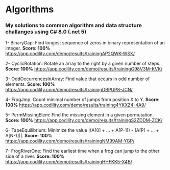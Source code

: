 # Algorithms

### My solutions to common algorithm and data structure challanges using C# 8.0 (.net 5)

1- BinaryGap: Find longest sequence of zeros in binary representation of an integer.
   **Score: 100%** 
   https://app.codility.com/demo/results/trainingAP2QWK-WSX/

2- CyclicRotation: Rotate an array to the right by a given number of steps.
   **Score: 100%** 
   https://app.codility.com/demo/results/trainingG98V3M-KVK/

3- OddOccurrencesInArray: Find value that occurs in odd number of elements.
   **Score: 100%** 
   https://app.codility.com/demo/results/trainingDBPUP8-JCN/

4- FrogJmp: Count minimal number of jumps from position X to Y.
   **Score: 100%** 
   https://app.codility.com/demo/results/training4YKXZ4-4A9/

5- PermMissingElem: Find the missing element in a given permutation.
   **Score: 100%** 
   https://app.codility.com/demo/results/trainingS2ZDDM-ZCK/


6- TapeEquilibrium: Minimize the value |(A[0] + ... + A[P-1]) - (A[P] + ... + A[N-1])|.
   **Score: 100%** 
  https://app.codility.com/demo/results/trainingNM99AM-YGP/

7- FrogRiverOne: Find the earliest time when a frog can jump to the other side of a river.
   **Score: 100%** 
  https://app.codility.com/demo/results/trainingHHFKK5-X4B/

